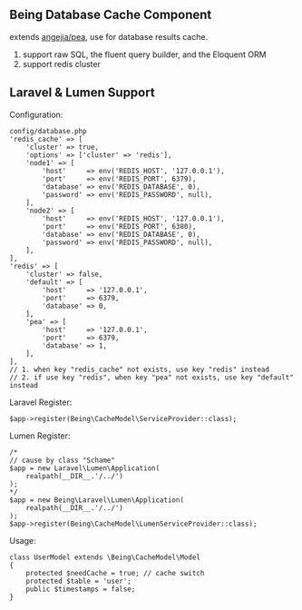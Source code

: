 ## Being Database Cache Component

extends [angejia/pea](https://github.com/angejia/pea/wiki), use for database results cache.

1. support raw SQL, the fluent query builder, and the Eloquent ORM
2. support redis cluster

## Laravel & Lumen Support

Configuration:

```
config/database.php
'redis_cache' => [
    'cluster' => true,
    'options' => ['cluster' => 'redis'],
    'node1' => [
        'host'     => env('REDIS_HOST', '127.0.0.1'),
        'port'     => env('REDIS_PORT', 6379),
        'database' => env('REDIS_DATABASE', 0),
        'password' => env('REDIS_PASSWORD', null),
    ],
    'node2' => [
        'host'     => env('REDIS_HOST', '127.0.0.1'),
        'port'     => env('REDIS_PORT', 6380),
        'database' => env('REDIS_DATABASE', 0),
        'password' => env('REDIS_PASSWORD', null),
    ],
],
'redis' => [
    'cluster' => false,
    'default' => [
        'host'     => '127.0.0.1',
        'port'     => 6379,
        'database' => 0,
    ],
    'pea' => [
        'host'     => '127.0.0.1',
        'port'     => 6379,
        'database' => 1,
    ],
],
// 1. when key "redis_cache" not exists, use key "redis" instead
// 2. if use key "redis", when key "pea" not exists, use key "default" instead
```

Laravel Register:

```
$app->register(Being\CacheModel\ServiceProvider::class);
```

Lumen Register:

```
/*
// cause by class "Schame"
$app = new Laravel\Lumen\Application(
    realpath(__DIR__.'/../')
);
*/
$app = new Being\Laravel\Lumen\Application(
    realpath(__DIR__.'/../')
);
$app->register(Being\CacheModel\LumenServiceProvider::class);
```

Usage:

```
class UserModel extends \Being\CacheModel\Model
{
    protected $needCache = true; // cache switch
    protected $table = 'user';
    public $timestamps = false;
}
```